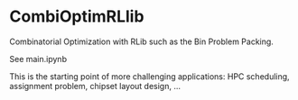 # CombiOptimRLlib
Combinatorial Optimization with RLib such as the Bin Problem Packing.

See main.ipynb

This is the starting point of more challenging applications: HPC scheduling, assignment problem, chipset layout design, ...
